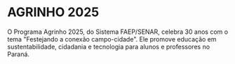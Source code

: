 # AGRINHO 2025
   O Programa Agrinho 2025, do Sistema FAEP/SENAR, celebra 30 anos com o tema "Festejando a conexão campo-cidade". Ele promove educação em sustentabilidade, cidadania e tecnologia para alunos e professores no Paraná.
